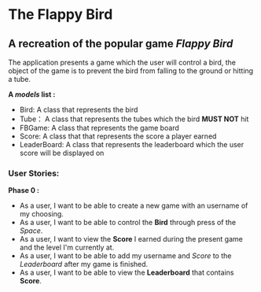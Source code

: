# The Flappy Bird

## A recreation of the popular game *Flappy Bird*

The application presents a game which the user will control a bird, the object of the game
is to prevent the bird from falling to the ground or hitting a tube.

**A *models* list :**
- Bird: A class that represents the bird
- Tube： A class that represents the tubes which the bird **MUST NOT** hit
- FBGame: A class that represents the game board
- Score: A class that that represents the score a player earned
- LeaderBoard: A class that represents the leaderboard which the user score will be displayed on

### User Stories:
**Phase 0 :**
- As a user, I want to be able to create a new game with an username of my choosing.
- As a user, I want to be able to control the **Bird** through press of the *Space*.
- As a user, I want to view the **Score** I earned during the present game and the level I'm currently at.
- As a user, I want to be able to add my username and *Score* to the *Leaderboard* after my game is finished.
- As a user, I want to be able to view the **Leaderboard** that contains **Score**.
 